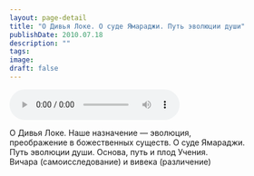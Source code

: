 ```yaml
---
layout: page-detail
title: "О Дивья Локе. О суде Ямараджи. Путь эволюции души"
publishDate: 2010.07.18
description: ""
tags:
image:
draft: false
---
```


<audio title="2010.07.18 - О Дивья Локе. О суде Ямараджи. Путь эволюции души.mp3" src="/upload/iblock/7c1/7c18a050e418265bfd75a42c5fbc01f0.mp3" controls=""></audio>

 О Дивья Локе. Наше назначение — эволюция,   
 преображение в божественных существ. О суде Ямараджи.  
 Путь эволюции души. Основа, путь и плод Учения.  
 Вичара (самоисследование) и вивека (различение)   

  
